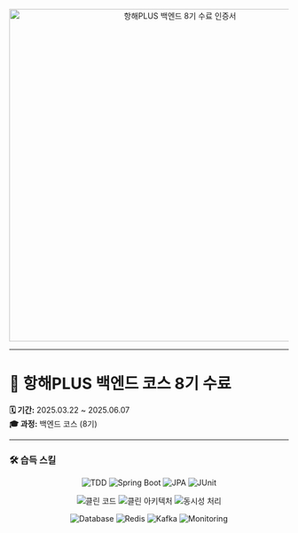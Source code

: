 <!-- 1. 클릭 가능한 수료 인증서 카드 -->
<p align="center">
  <a href="https://hhpluscertificateofcompletion.oopy.io/" target="_blank">
    <img width="600" src="https://static.spartacodingclub.kr/hanghae99/plus/completion/badge_purple.svg" alt="항해PLUS 백엔드 8기 수료 인증서"/>
  </a>
</p>

---

# 📜 항해PLUS 백엔드 코스 8기 수료

**🗓️ 기간:** 2025.03.22 ~ 2025.06.07  
**🎓 과정:** 백엔드 코스 (8기)

---

### 🛠️ 습득 스킬

<p align="center">
  <img alt="TDD"
       src="https://img.shields.io/badge/TDD-1E3A8A?style=plastic" />
  <img alt="Spring Boot"
       src="https://img.shields.io/badge/SpringBoot-2E7D32?style=plastic&logo=Spring" />
  <img alt="JPA"
       src="https://img.shields.io/badge/JPA-2E7D32?style=plastic" />
  <img alt="JUnit"
       src="https://img.shields.io/badge/JUnit-2E7D32?style=plastic&logo=JUnit5" />
</p>
<p align="center">
  <img alt="클린 코드"
       src="https://img.shields.io/badge/클린_코드-1E3A8A?style=plastic" />
  <img alt="클린 아키텍처"
       src="https://img.shields.io/badge/클린_아키텍처-1E3A8A?style=plastic" />
  <img alt="동시성 처리"
       src="https://img.shields.io/badge/동시성_처리-7E57C2?style=plastic" />
</p>
<p align="center">
  <img alt="Database"
       src="https://img.shields.io/badge/Database-7E57C2?style=plastic&logo=MySQL" />
  <img alt="Redis"
       src="https://img.shields.io/badge/Redis-7E57C2?style=plastic&logo=Redis" />
  <img alt="Kafka"
       src="https://img.shields.io/badge/Kafka-7E57C2?style=plastic&logo=ApacheKafka" />
  <img alt="Monitoring"
       src="https://img.shields.io/badge/Monitoring-7E57C2?style=plastic&logo=Grafana" />
</p>
